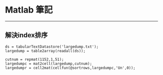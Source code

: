 # Matlab 筆記
------
## 解決index排序
```
ds = tabularTextDatastore('largedump.txt'); 
largedump = table2array(readall(ds));

cutnum = repmat(1152,1,51);
largedumpc = mat2cell(largedump,cutnum);
largedumpr = cell2mat(cellfun(@sortrows,largedumpc,'Un',0));
```
